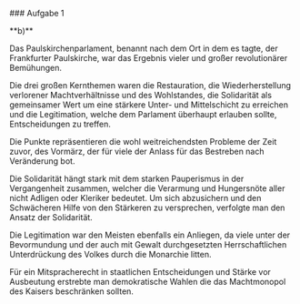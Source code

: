 \### Aufgabe 1



\*\*b)\*\*



Das Paulskirchenparlament, benannt nach dem Ort in dem es tagte, der Frankfurter Paulskirche, war das Ergebnis vieler und großer revolutionärer Bemühungen.

Die drei großen Kernthemen waren die Restauration, die Wiederherstellung verlorener Machtverhältnisse und des Wohlstandes, die Solidarität als gemeinsamer Wert um eine stärkere Unter- und Mittelschicht zu erreichen und die Legitimation, welche dem Parlament überhaupt erlauben sollte, Entscheidungen zu treffen.

Die Punkte repräsentieren die wohl weitreichendsten Probleme der Zeit zuvor, des Vormärz, der für viele der Anlass für das Bestreben nach Veränderung bot.

Die Solidarität hängt stark mit dem starken Pauperismus in der Vergangenheit zusammen, welcher die Verarmung und Hungersnöte aller nicht Adligen oder Kleriker bedeutet. Um sich abzusichern und den Schwächeren Hilfe von den Stärkeren zu versprechen, verfolgte man den Ansatz der Solidarität.

Die Legitimation war den Meisten ebenfalls ein Anliegen, da viele unter der Bevormundung und der auch mit Gewalt durchgesetzten Herrschaftlichen Unterdrückung des Volkes durch die Monarchie litten.

Für ein Mitspracherecht in staatlichen Entscheidungen und Stärke vor Ausbeutung erstrebte man demokratische Wahlen die das Machtmonopol des Kaisers beschränken sollten.



